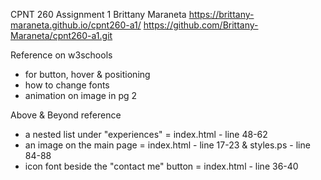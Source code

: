 CPNT 260
Assignment 1
Brittany Maraneta
https://brittany-maraneta.github.io/cpnt260-a1/
https://github.com/Brittany-Maraneta/cpnt260-a1.git

Reference on w3schools
- for button, hover & positioning
- how to change fonts
- animation on image in pg 2

Above & Beyond reference
- a nested list under "experiences" = index.html - line 48-62
- an image on the main page = index.html - line 17-23 & styles.ps - line 84-88
- icon font beside the "contact me" button = index.html - line 36-40
